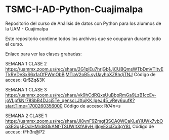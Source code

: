 # TSMC-I-AD-Python-Cuajimalpa
Repositorio del curso de Análisis de datos con Python para los alumnos de la UAM - Cuajimalpa

Este repositorio contiene todos los archivos que se ocuparan durante todo el curso.

Enlace para ver las clases grabadas:

SEMANA 1 CLASE 2
https://uammx.zoom.us/rec/share/2G1plEu7hrjGb1JjCUBQmsWTbDmVTItvETkRVDeSxS6x1aOfFWmObBjMTlaV2oB5.syUayhoXZ8hdjTNJ 
Código de acceso: Qr$Zq&3K



SEMANA 1 CLASE 3
https://uammx.zoom.us/rec/share/vk9hCdRQxsUuBbpRmGa9LzB1ccEv-joVLpfkNr78SbB4DJcj5Te_qenscLJXujKK.IgeJ45_yRey6uufK?startTime=1700260356000
Código de acceso: R*04n=s*


SEMANA 2 CLASE 1
https://uammx.zoom.us/rec/share/JI8vnF9Zmgf3SCA0WCaKLeYiUWk7vbOq3EGgsEOclHMrd8GkANf-TSUWItXfA9yH.jIIgvE3clZx3gY8L 
Código de acceso: tFh3n@P2
